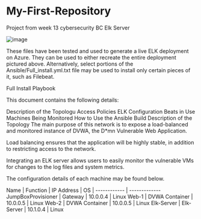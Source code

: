 # My-First-Repository
Project from week 13 cybersecurity BC Elk Server

![image](https://user-images.githubusercontent.com/86344327/123557782-be486f00-d747-11eb-95ad-f3fa02c82a30.png)

These files have been tested and used to generate a live ELK deployment on Azure. They can be used to either recreate the entire deployment pictured above. Alternatively, select portions of the Ansible/Full_install.yml.txt file may be used to install only certain pieces of it, such as Filebeat.

Full Install Playbook

This document contains the following details:

Description of the Topologu
Access Policies
ELK Configuration
Beats in Use
Machines Being Monitored
How to Use the Ansible Build
Description of the Topology
The main purpose of this network is to expose a load-balanced and monitored instance of DVWA, the D*mn Vulnerable Web Application.

Load balancing ensures that the application will be highly stable, in addition to restricting access to the network.

Integrating an ELK server allows users to easily monitor the vulnerable VMs for changes to the log files and system metrics.

The configuration details of each machine may be found below.

Name | Function | IP Address | OS |
------------ | -------------
JumpBoxProvisioner | Gateway | 10.0.0.4 | Linux
Web-1 | DVWA Container	| 10.0.0.5 | Linux
Web-2 | DVWA Container | 10.0.0.5 | Linux
Elk-Server | Elk-Server | 10.1.0.4 | Linux
